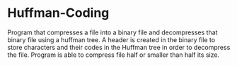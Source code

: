 # Huffman-Coding
Program that compresses a file into a binary file and decompresses that binary file using a huffman tree. A header is created in the binary file to store characters and their codes in the Huffman tree in order to decompress the file. Program is able to compress file half or smaller than half its size.
